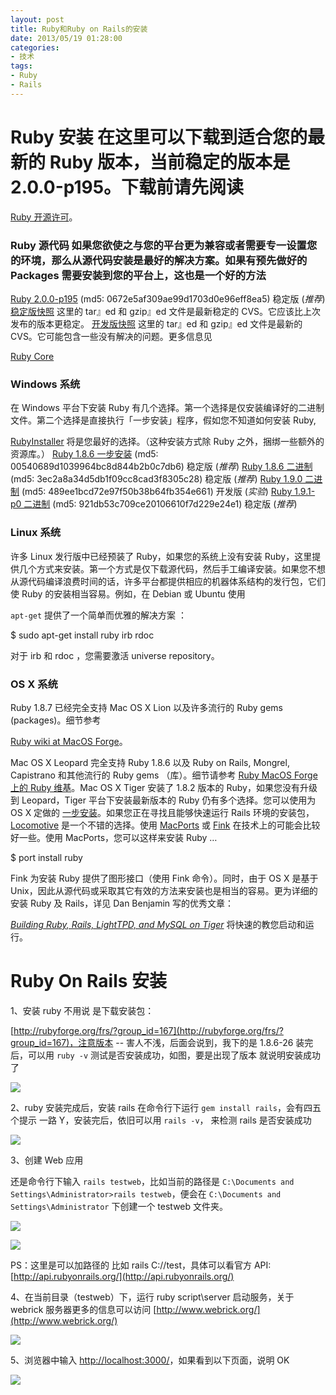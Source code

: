 ```yaml
---
layout: post
title: Ruby和Ruby on Rails的安装
date: 2013/05/19 01:28:00
categories:
- 技术
tags:
- Ruby
- Rails
---
```


# Ruby 安装 在这里可以下载到适合您的最新的 Ruby 版本，当前稳定的版本是 2.0.0-p195。下载前请先阅读

[Ruby 开源许可](http://www.ruby-lang.org/en/about/license.txt)。

### Ruby 源代码 如果您欲使之与您的平台更为兼容或者需要专一设置您的环境，那么从源代码安装是最好的解决方案。如果有预先做好的 Packages 需要安装到您的平台上，这也是一个好的方法

[Ruby 2.0.0-p195]() (md5: 0672e5af309ae99d1703d0e96eff8ea5) 稳定版 (_推荐_)
[稳定版快照]() 这里的 tar』ed 和 gzip』ed 文件是最新稳定的 CVS。它应该比上次发布的版本更稳定。
[开发版快照]() 这里的 tar』ed 和 gzip』ed 文件是最新的 CVS。它可能包含一些没有解决的问题。更多信息见

[Ruby Core](http://www.ruby-lang.org/zh_cn/community/ruby-core/)

### Windows 系统

在 Windows 平台下安装 Ruby 有几个选择。第一个选择是仅安装编译好的二进制文件。第二个选择是直接执行「一步安装」程序，假如您不知道如何安装 Ruby,

[RubyInstaller](http://rubyinstaller.org/) 将是您最好的选择。（这种安装方式除 Ruby 之外，捆绑一些额外的资源库。）
[Ruby 1.8.6 一步安装](http://rubyforge.org/frs/download.php/29263/ruby186-26.exe) (md5: 00540689d1039964bc8d844b2b0c7db6) 稳定版 (_推荐_)
[Ruby 1.8.6 二进制]() (md5: 3ec2a8a34d5db1f09cc8cad3f8305c28) 稳定版 (_推荐_)
[Ruby 1.9.0 二进制]() (md5: 489ee1bcd72e97f50b38b64fb354e661) 开发版 (_实验_)
[Ruby 1.9.1-p0 二进制]() (md5: 921db53c709ce20106610f7d229e24e1) 稳定版 (_推荐_)

### Linux 系统

许多 Linux 发行版中已经预装了 Ruby，如果您的系统上没有安装 Ruby，这里提供几个方式来安装。第一个方式是仅下载源代码，然后手工编译安装。如果您不想从源代码编译浪费时间的话，许多平台都提供相应的机器体系结构的发行包，它们使 Ruby 的安装相当容易。例如，在 Debian 或 Ubuntu 使用

`apt-get` 提供了一个简单而优雅的解决方案 ：

$ sudo apt-get install ruby irb rdoc

对于 irb 和 rdoc ，您需要激活 universe repository。

### OS X 系统

Ruby 1.8.7 已经完全支持 Mac OS X Lion 以及许多流行的 Ruby gems (packages)。细节参考

[Ruby wiki at MacOS Forge](http://trac.macosforge.org/projects/ruby/wiki)。

Mac OS X Leopard 完全支持 Ruby 1.8.6 以及 Ruby on Rails, Mongrel, Capistrano 和其他流行的 Ruby gems （库）。细节请参考 [Ruby MacOS Forge 上的 Ruby 维基](http://trac.macosforge.org/projects/ruby/wiki)。Mac OS X Tiger 安装了 1.8.2 版本的 Ruby，如果您没有升级到 Leopard，Tiger 平台下安装最新版本的 Ruby 仍有多个选择。您可以使用为 OS X 定做的 [一步安装](http://rubyosx.rubyforge.org/)。如果您正在寻找且能够快速运行 Rails 环境的安装包，[Locomotive](http://locomotive.raaum.org/) 是一个不错的选择。使用 [MacPorts](http://www.macports.org/) 或 [Fink](http://fink.sourceforge.net/) 在技术上的可能会比较好一些。使用 MacPorts，您可以这样来安装 Ruby …

$ port install ruby

Fink 为安装 Ruby 提供了图形接口（使用 Fink 命令）。同时，由于 OS X 是基于 Unix，因此从源代码或采取其它有效的方法来安装也是相当的容易。更为详细的安装 Ruby 及 Rails，详见 Dan Benjamin 写的优秀文章：

[_Building Ruby, Rails, LightTPD, and MySQL on Tiger_](http://hivelogic.com/articles/2005/12/01/ruby_rails_lighttpd_mysql_tiger) 将快速的教您启动和运行。

# Ruby On Rails 安装

1、安装 ruby 不用说 是下载安装包：

[http://rubyforge.org/frs/?group_id=167](http://rubyforge.org/frs/?group_id=167)，注意版本 -- 害人不浅，后面会说到，我下的是 1.8.6-26 装完后，可以用 `ruby -v` 测试是否安装成功，如图，要是出现了版本 就说明安装成功了

![](http://pics.naaln.com/blog/2019-05-14-123223.jpg-basicBlog)

2、ruby 安装完成后，安装 rails 在命令行下运行 `gem install rails`，会有四五个提示 一路 Y，安装完后，依旧可以用 `rails -v`， 来检测 rails 是否安装成功

![](http://pics.naaln.com/blog/2019-05-14-123224.jpg-basicBlog)

3、创建 Web 应用

还是命令行下输入 `rails testweb`，比如当前的路径是 `C:\Documents and Settings\Administrator>rails testweb`，便会在 `C:\Documents and Settings\Administrator` 下创建一个 testweb 文件夹。

![](http://pics.naaln.com/blog/2019-05-14-123225.jpg-basicBlog)

![](http://pics.naaln.com/blog/2019-05-14-123226.jpg-basicBlog)

PS：这里是可以加路径的 比如 rails C://test，具体可以看官方 API:[http://api.rubyonrails.org/](http://api.rubyonrails.org/)

4、在当前目录（testweb）下，运行 ruby script\server 启动服务，关于 webrick 服务器更多的信息可以访问 [http://www.webrick.org/](http://www.webrick.org/)

![](http://pics.naaln.com/blog/2019-05-14-123227.jpg-basicBlog)

5、浏览器中输入 [http://localhost:3000/](http://localhost:3000/)，如果看到以下页面，说明 OK

![](http://pics.naaln.com/blog/2019-05-14-123228.jpg-basicBlog)
